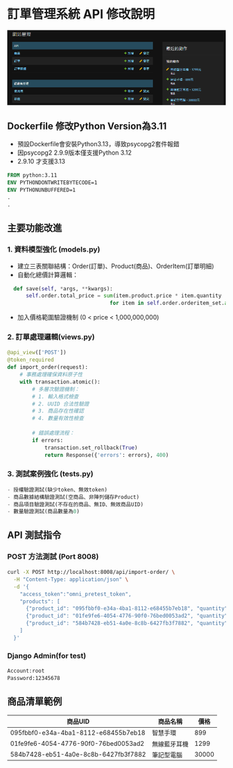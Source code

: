 # 訂單管理系統 API 修改說明
![image](Pasted_image_20250513225231.png)
## Dockerfile 修改Python Version為3.11
- 預設Dockerfile會安裝Python3.13，導致psycopg2套件報錯
- 因psycopg2 2.9.9版本僅支援Python 3.12
- 2.9.10 才支援3.13
```dockerfile
FROM python:3.11
ENV PYTHONDONTWRITEBYTECODE=1
ENV PYTHONUNBUFFERED=1
.
.

```

## 主要功能改進

### 1. 資料模型強化 (models.py)
- 建立三表關聯結構：Order(訂單)、Product(商品)、OrderItem(訂單明細)
- 自動化總價計算邏輯：
```python
  def save(self, *args, **kwargs):
      self.order.total_price = sum(item.product.price * item.quantity 
                                 for item in self.order.orderitem_set.all())
```
- 加入價格範圍驗證機制 (0 < price < 1,000,000,000)

### 2. 訂單處理邏輯(views.py)
```python
@api_view(['POST'])
@token_required
def import_order(request):
    # 事務處理確保資料原子性
    with transaction.atomic():
        # 多層次驗證機制：
        # 1. 輸入格式檢查
        # 2. UUID 合法性驗證
        # 3. 商品存在性確認
        # 4. 數量有效性檢查
        
        # 錯誤處理流程：
        if errors:
            transaction.set_rollback(True)
            return Response({'errors': errors}, 400)
```

### 3. 測試案例強化 (tests.py)
```python
- 授權驗證測試(缺少token、無效token)
- 商品數據結構驗證測試(空商品、非陣列儲存Product)
- 商品項目驗證測試(不存在的商品、無ID、無效商品UID)
- 數量驗證測試(商品數量為0)
```

## API 測試指令

### POST 方法測試 (Port 8008)
```bash
curl -X POST http://localhost:8008/api/import-order/ \
  -H "Content-Type: application/json" \
  -d '{
	"access_token":"omni_pretest_token",
    "products": [
      {"product_id": "095fbbf0-e34a-4ba1-8112-e68455b7eb18", "quantity": 1},
      {"product_id": "01fe9fe6-4054-4776-90f0-76bed0053ad2", "quantity": 2},
      {"product_id": "584b7428-eb51-4a0e-8c8b-6427fb3f7882", "quantity": 1}
    ]
  }'
```

### Django Admin(for test)
```bash
Account:root
Password:12345678
```
## 商品清單範例

| 商品UID                                | 商品名稱   | 價格    |
| ------------------------------------ | ------ | ----- |
| 095fbbf0-e34a-4ba1-8112-e68455b7eb18 | 智慧手環   | 899   |
| 01fe9fe6-4054-4776-90f0-76bed0053ad2 | 無線藍牙耳機 | 1299  |
| 584b7428-eb51-4a0e-8c8b-6427fb3f7882 | 筆記型電腦  | 30000 |

